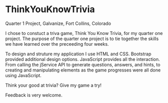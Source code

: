 # ThinkYouKnowTrivia

Quarter 1 Project, Galvanize, Fort Collins, Colorado

I chose to constuct a triva game, Think You Know Trivia, for my quarter one project. The purpose of the quarter one project is to tie together the skills we have learned over the preceeding four weeks. 

To design and struture my application I use HTML and CSS. Bootstrap provided additional design options. JavaScript provides all the interaction. From calling the jService API to generate questions, answers, and hints, to creating and manipulating elements as the game progresses were all done using JavaScript.

Think your good at trivia? Give my game a try!

Feedback is very welcome.
